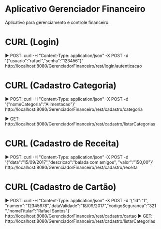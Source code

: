 # Aplicativo Gerenciador Financeiro
Aplicativo para gerenciamento e controle financeiro.

# CURL (Login)
► POST: curl -H "Content-Type: application/json" -X POST -d '{"usuario":"rafael","senha":"123456"}' http://localhost:8080/GerenciadorFinanceiro/rest/login/autenticacao

# CURL (Cadastro Categoria)
► POST: curl -H "Content-Type: application/json" -X POST -d '{"nomeCategoria":"Alimentacao"}' http://localhost:8080/GerenciadorFinanceiro/rest/cadastro/categoria

► GET: http://localhost:8080/GerenciadorFinanceiro/rest/cadastro/listarCategorias

# CURL (Cadastro de Receita)
► POST: curl -H "Content-Type: application/json" -X POST -d '{"data":"15/09/2017","descricao":"balada com amigos", "valor":"150,00"}' http://localhost:8080/GerenciadorFinanceiro/rest/cadastro/receita

# CURL (Cadastro de Cartão)
► POST: curl -H "Content-Type: application/json" -X POST -d '{"id":"1", "numero":"12345678","dataValidade":"18/09/2017","codigoSeguranca":"321","nomeTitular":"Rafael Santos"}' http://localhost:8080/GerenciadorFinanceiro/rest/cadastro/cartao
► GET: http://localhost:8080/GerenciadorFinanceiro/rest/cadastro/listarCategorias
